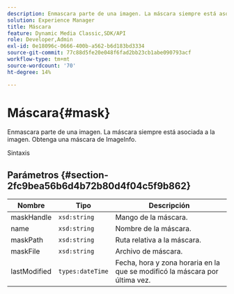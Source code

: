 ```yaml
---
description: Enmascara parte de una imagen. La máscara siempre está asociada a la imagen. Obtenga una máscara de ImageInfo.
solution: Experience Manager
title: Máscara
feature: Dynamic Media Classic,SDK/API
role: Developer,Admin
exl-id: 0e18096c-0666-400b-a562-b6d183bd3334
source-git-commit: 77c88d5fe20e048f6fad2bb23cb1abe090793acf
workflow-type: tm+mt
source-wordcount: '70'
ht-degree: 14%

---
```


# Máscara{#mask}

Enmascara parte de una imagen. La máscara siempre está asociada a la imagen. Obtenga una máscara de ImageInfo.

Sintaxis

## Parámetros {#section-2fc9bea56b6d4b72b80d4f04c5f9b862}

| Nombre | Tipo | Descripción |
|---|---|---|
| maskHandle | `xsd:string` | Mango de la máscara. |
| name | `xsd:string` | Nombre de la máscara. |
| maskPath | `xsd:string` | Ruta relativa a la máscara. |
| maskFile | `xsd:string` | Archivo de máscara. |
| lastModified | `types:dateTime` | Fecha, hora y zona horaria en la que se modificó la máscara por última vez. |
